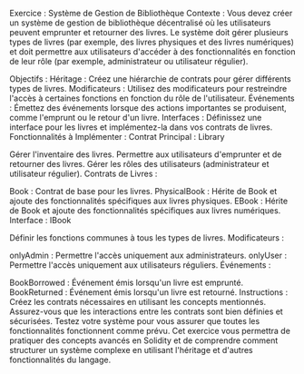 Exercice : Système de Gestion de Bibliothèque
Contexte :
Vous devez créer un système de gestion de bibliothèque décentralisé où les utilisateurs peuvent emprunter et retourner des livres. Le système doit gérer plusieurs types de livres (par exemple, des livres physiques et des livres numériques) et doit permettre aux utilisateurs d'accéder à des fonctionnalités en fonction de leur rôle (par exemple, administrateur ou utilisateur régulier).

Objectifs :
Héritage : Créez une hiérarchie de contrats pour gérer différents types de livres.
Modificateurs : Utilisez des modificateurs pour restreindre l'accès à certaines fonctions en fonction du rôle de l'utilisateur.
Événements : Émettez des événements lorsque des actions importantes se produisent, comme l'emprunt ou le retour d'un livre.
Interfaces : Définissez une interface pour les livres et implémentez-la dans vos contrats de livres.
Fonctionnalités à Implémenter :
Contrat Principal : Library

Gérer l'inventaire des livres.
Permettre aux utilisateurs d'emprunter et de retourner des livres.
Gérer les rôles des utilisateurs (administrateur et utilisateur régulier).
Contrats de Livres :

Book : Contrat de base pour les livres.
PhysicalBook : Hérite de Book et ajoute des fonctionnalités spécifiques aux livres physiques.
EBook : Hérite de Book et ajoute des fonctionnalités spécifiques aux livres numériques.
Interface : IBook

Définir les fonctions communes à tous les types de livres.
Modificateurs :

onlyAdmin : Permettre l'accès uniquement aux administrateurs.
onlyUser : Permettre l'accès uniquement aux utilisateurs réguliers.
Événements :

BookBorrowed : Événement émis lorsqu'un livre est emprunté.
BookReturned : Événement émis lorsqu'un livre est retourné.
Instructions :
Créez les contrats nécessaires en utilisant les concepts mentionnés.
Assurez-vous que les interactions entre les contrats sont bien définies et sécurisées.
Testez votre système pour vous assurer que toutes les fonctionnalités fonctionnent comme prévu.
Cet exercice vous permettra de pratiquer des concepts avancés en Solidity et de comprendre comment structurer un système complexe en utilisant l'héritage et d'autres fonctionnalités du langage.
